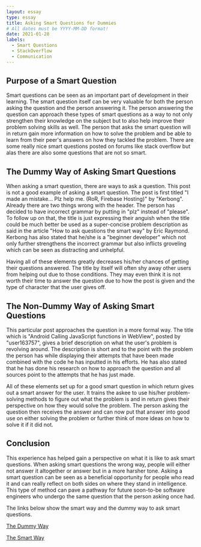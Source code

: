 ```yaml
---
layout: essay
type: essay
title: Asking Smart Questions for Dummies
# All dates must be YYYY-MM-DD format!
date: 2021-01-28
labels:
  - Smart Questions
  - StackOverflow
  - Communication
---
```


## Purpose of a Smart Question

Smart questions can be seen as an important part of development in their learning. The smart question itself can be very valuable for both the person asking the question and the person answering it. The person answering the question can approach these types of smart questions as a way to not only strengthen their knowledge on the subject but to also help improve their problem solving skills as well. The person that asks the smart question will in return gain more information on how to solve the problem and be able to learn from their peer's answers on how they tackled the problem. There are some really nice smart questions posted on forums like stack overflow but alas there are also some questions that are not so smart. 

## The Dummy Way of Asking Smart Questions

When asking a smart question, there are ways to ask a question. This post is not a good example of asking a smart question. The post is first titled "I made an mistake… Plz help me. (RoR, Firebase Hosting)" by "Kerbong". Already there are two things wrong with the header. The person has decided to have incorrect grammar by putting in "plz" instead of "please". To follow up on that, the title is just expressing their anguish when the title could be much better be used as a super-concise problem description as said in the article "How to ask questions the smart way" by Eric Raymond.  Kerbong has also stated that he/she is a "beginner developer" which not only further strengthens the incorrect grammar but also inflicts groveling which can be seen as distracting and unhelpful. 

Having all of these elements greatly decreases his/her chances of getting their questions answered. The title by itself will often shy away other users from helping out due to those conditions. They may even think it is not worth their time to answer the question due to how the post is given and the type of character that the user gives off. 

## The Non-Dummy Way of Asking Smart Questions

This particular post approaches the question in a more formal way. The title which is "Android Calling JavaScript functions in WebView", posted by "user163757", gives a brief description on what the user's problem is revolving around. The description is short and to the point with the problem the person has while displaying their attempts that have been made combined with the code he has inputted in his efforts. He has also stated that he has done his research on how to approach the question and all sources point to the attempts that he has just made.

All of these elements set up for a good smart question in which return gives out a smart answer for the user. It trains the askee to use his/her problem-solving methods to figure out what the problem is and in return gives their perspective on how they would solve the problem. The person asking the question then receives the answer and can now put that answer into good use on either solving the problem or further think of more ideas on how to solve it if it did not. 

## Conclusion

This experience has helped gain a perspective on what it is like to ask smart questions. When asking smart questions the wrong way, people will either not answer it altogether or answer but in a more harsher tone. Asking a smart question can be seen as a beneficial opportunity for people who read it and can really reflect on both sides on where they stand in intelligence. This type of method can pave a pathway for future soon-to-be software engineers who undergo the same question that the person asking once had. 

The links below show the smart way and the dummy way to ask smart questions.

[The Dummy Way](https://stackoverflow.com/questions/65948563/i-made-an-mistake-plz-help-me-ror-firebase-hosting)

[The Smart Way](https://stackoverflow.com/questions/4325639/android-calling-javascript-functions-in-webview)
